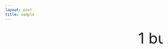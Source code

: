 ```yaml
---
layout: post
title: sample
---
```



 <marquee scrollamount="200" scrolldelay="30" direction="left" height="500px">
   <font size="7">
1	business	ビジネス、事業
2	company	会社、同行する、仲間
3	office	会社、事務所、役所
4	want	欲しい、望む
5	store	店、蓄え、蓄える
6	way	方法、道、やり方
7	order	注文する、要求
8	call	呼ぶ、電話
9	service	サービス、接客
10	base	基本、ベース
11	pay	払う、給料
12	product	商品
13	report	レポート、報告する
14	problem	問題
15	job	仕事、勤め口
16	market	市場
17	price	価格、値段
18	rate	割合、率、レート
19	change	変わる、交代する
20	check	チェックする、会計、小切手
21	part	部分、役割
22	plan	計画、計画する
23	sale	売る、セール
24	room	部屋
25	area	場所
26	free	自由
27	sure	確かな
28	increase	増える
29	tax	税金
30	receive	受け取る
31	include	含む、入れる
32	program	計画、番組
33	cost	費用、対価
34	government	政府
35	offer	申し込む、進める、申し出
36	charge	料金を課す、料金
37	experience	経験
38	state	述べる、国家、状態
39	information	情報、案内
40	account	口座、勘定
41	turn	戻る、振り返る
42	form	形、形作る
43	decide	決める、決定する
44	customer	顧客、得意先
45	line	線、行列、電話線
46	schedule	予定、予定する
47	sign	署名する、兆候
48	show	見せる
49	drive	運転する、ドライブ
50	return	返す、収益
51	department	百貨店
52	run	走る、経営する
53	close	閉じる、店を閉める
54	serve	奉仕する、仕える
55	cause	引き起こす、原因
56	arrive	到着する
57	board	登場する、板
58	expect	期待する、待つ
59	air	空気
60	system	制度、方式
61	course	コース
62	own	所有する、自分自身の
63	bill	請求書、請求する
64	enjoy	楽しむ
65	public	公共、出版する
66	manager	支配人、部長
67	seat	席、席を取る
68	weather	天気
69	stand	立つ、耐える
70	notice	注目する、予告
71	trip	旅行、旅する
72	happen	起こる
73	break	休憩、壊す
74	complete	完成する、完成した
75	fill	埋める
76	floor	床、階
77	age	年、時代
78	type	型、タイプ
79	point	指示する、指摘する、要点
80	passenger	旅客、通行人
81	main	大事な、主の
82	care	気にかける、世話
83	save	貯める、貯蓄
84	develop	開発する
85	provide	提供する
86	allow	許す
87	spend	費やす
88	drop	落とす、一滴
89	hold	保つ
90	mail	メールする、メール
91	copy	複写、コピーする
92	international	国際的な
93	pass	通過する、渡す
94	message	伝言
95	front	前面、正面、前
96	condition	状態
97	fire	火、クビにする
98	probably	おそらく
99	term	期間、専門用語
100	interest	興味、利子、利息
101	request	要求する、請求
102	foreign	外国の
103	meal	食事
104	control	支配、制御、支配する
105	discount	安くする
106	regular	普通
107	wear	着る、衣服
108	trouble	もめごと、問題を起こす
109	expensive	高い
110	industry	工業、産業
111	local	土地の、地元の、普通列車
112	position	位置、地位、姿勢
113	busy	忙しい
114	reach	近づく、到着する
115	traffic	交通
116	value	価値、価格
117	possible	可能な
118	cover	カバーする、表紙
119	mind	心、気にする
120	energy	活力
121	result	結果
122	matter	問題、重要になる
123	post	郵便、柱
124	accident	事故
125	amount	量
126	attend	出席する、出席
127	continue	続ける、続行
128	degree	度、学位
129	heart	心、中心、心臓
130	prefer	好む
131	plant	植物、工場
132	discuss	議論する
133	cash	現金、現金にする
134	conversation	会話
135	record	記録、記録する
136	direct	直接
137	head	頭、トップ
138	directly	直接的に
139	party	パーティ、政党
140	boss	上司
141	policy	政策、信念
142	fall	落ちる、下がる
143	pick	選ぶ、迎えにいく
144	case	場合、事情、事例
145	airline	航空路
146	necessary	必要な
147	surprise	驚き、驚かせる
148	popular	人気の
149	study	勉強、研究する
150	design	設計する、デザイン
151	medicine	薬、医学
152	law	法律、法則
153	lead	導く、先導
154	list	リスト
155	period	期間、ピリオド
156	safe	安全な
157	step	手段、段
158	short	短い、不足
159	apply	申し込む、応用する
160	produce	製造する、産物
161	couple	組の
162	chance	機会
163	present	出席の、現在の
164	fine	元気、罰金
165	force	力、軍隊
166	likely	しそうな
167	prepare	用意する、備える
168	decision	決心、決定
169	total	合計の、合計する
170	limit	限界、制限する
171	training	訓練
172	corner	端、角
173	reason	理由
174	limitation	制限
175	add	加える
176	national	国家の、国の
177	face	顔、面と向かう
178	express	表現する
179	demand	要求する、需要
180	depend	頼る
181	repair	修理する、修理
182	gas	ガソリン、ガス
183	ship	船、船で運ぶ
184	crowded	込んでいる
185	lose	負ける
186	clear	明白、きれいな
187	sound	音
188	activity	活動
189	crowd	群集
190	daily	日々の
191	raise	上げる
192	catch	捕らえる
193	exercise	運動、運動する
194	skin	肌
195	ground	地面、根拠
196	agree	合意する
197	ready	用意が整った
198	press	押す、新聞
199	tour	旅行
200	date	日付、デートする
201	deal	取引、取引する
202	enter	入る
203	level	水準、平らな、平らにする
204	accept	受け入れる
205	damage	衝撃、衝撃を与える
206	excellent	素晴らしい
207	patient	患者
208	process	経過
209	block	阻む、区画
210	join	加わる
211	remember	思い出す
212	immediately	ただちに、すぐに
213	taste	味
214	downtown	街（繁華街）
215	follow	従う、ついて行く
216	rise	昇る、上る
217	handle	扱う、処理する
218	trade	交換する、貿易する
219	rest	休む、休息
220	cheap	安い、安易な
221	except	除く
222	future	未来
223	land	土地、場所
224	suit	適する、スーツ
225	fail	落第する、失敗する
226	furniture	家具
227	safety	安全
228	language	言葉
229	quarter	四分の一
230	advise	アドバイスする
231	ahead	先に、先んじて
232	single	一人、独身
233	cross	渡る、交わる
234	disease	病気
235	earn	稼ぐ
236	improve	改善する
237	favorite	好みの、お気に入りの
238	inform	伝える
239	purpose	目的
240	suggest	提案する
241	choose	選ぶ
242	distance	距離
243	tired	疲れる
244	attention	注目
245	balance	調和、残高、釣り合い
246	balanced	調和の取れた
247	figure	形、姿
248	support	支援、支持する
249	clothes	衣服、衣類
250	dress	着せる、衣服
251	war	戦争
252	appear	現れる
253	address	住所、宛名を書く、公演する
254	careful	注意する
255	branch	枝、支店
256	dial	電話番号を押す
257	fix	修理する
258	promise	約束する、約束
259	media	メディア
260	wonder	気になる、思う、驚き
261	race	人種、競争、競争する
262	actually	実際に
263	adult	成人、成人の
264	advice	アドバイス
265	appearance	姿、出現
266	warn	警告する
267	angry	怒る
268	announce	告げる
269	announcement	告白
270	claim	要求する、要求
271	general	一般の、全般の
272	create	創造する
273	deliver	運ぶ
274	drug	薬、麻薬
275	salary	給料
276	effort	努力
277	personal	個人的な
278	private	私的な、非公開の
279	recently	最近
280	practice	練習する、練習、実行
281	standard	一般、基準
282	education	教育
283	view	視界、見方、考察する
284	film	映画、撮影する
285	hang	ぶら下がる
286	agency	代理店
287	entrance	入り口
288	guess	推測する、推測
289	monthly	月間の、月一回の
290	heat	熱
291	share	共有する、分け前
292	material	原料、物質の
293	print	印刷する、印刷
294	excuse	許す、言い訳
295	double	2倍の、2倍
296	invite	招く
297	invitation	招待
298	borrow	借りる
299	effect	効果
300	forward	前に
   </font>
      </marquee>
